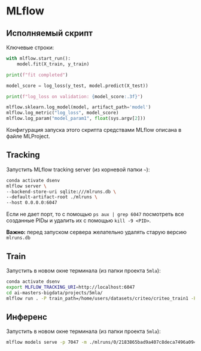 # MLflow

## Исполняемый скрипт

Ключевые строки:
```python
with mlflow.start_run():
    model.fit(X_train, y_train)

print(f"fit completed")

model_score = log_loss(y_test, model.predict(X_test))

print(f"log_loss on validation: {model_score:.3f}")

mlflow.sklearn.log_model(model, artifact_path='model')
mlflow.log_metric("log_loss", model_score)
mlflow.log_param("model_param1", float(sys.argv[2]))
```

Конфигурация запуска этого скрипта средствами MLflow описана в файле MLProject.

## Tracking
Запустить MLflow tracking server (из корневой папки `~`):
```bash
conda activate dsenv
mlflow server \
--backend-store-uri sqlite:///mlruns.db \
--default-artifact-root ./mlruns \
--host 0.0.0.0:6047
```

Если не дает порт, то с помощью `ps aux | grep 6047` посмотреть все созданные PIDы и удалить их с помощью `kill -9 <PID>`.

**Важно:** перед запуском сервера желательно удалять старую версию `mlruns.db`

## Train

Запустить в новом окне терминала (из папки проекта `5mla`):
```bash
conda activate dsenv
export MLFLOW_TRACKING_URI=http://localhost:6047
cd ai-masters-bigdata/projects/5mla/
mlflow run . -P train_path=/home/users/datasets/criteo/criteo_train1 -P tol=0.1
```

## Инференс

Запустить в новом окне терминала (из папки проекта `5mla`):
```bash
mlflow models serve -p 7047 -m ./mlruns/0/2183865bad9a407c8deca7496a0945d6/artifacts/model
```